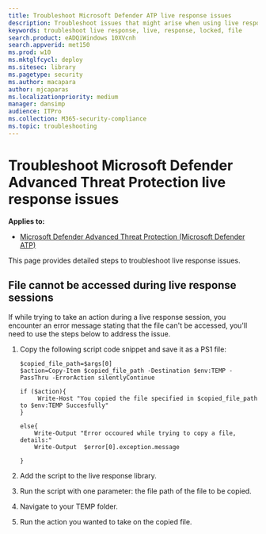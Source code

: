 ```yaml
---
title: Troubleshoot Microsoft Defender ATP live response issues
description: Troubleshoot issues that might arise when using live response in Microsoft Defender ATP 
keywords: troubleshoot live response, live, response, locked, file
search.product: eADQiWindows 10XVcnh
search.appverid: met150
ms.prod: w10
ms.mktglfcycl: deploy
ms.sitesec: library
ms.pagetype: security
ms.author: macapara
author: mjcaparas
ms.localizationpriority: medium
manager: dansimp
audience: ITPro
ms.collection: M365-security-compliance 
ms.topic: troubleshooting
---
```


# Troubleshoot Microsoft Defender Advanced Threat Protection live response issues


**Applies to:**
- [Microsoft Defender Advanced Threat Protection (Microsoft Defender ATP)](https://go.microsoft.com/fwlink/p/?linkid=2069559)


This page provides detailed steps to troubleshoot live response issues.

## File cannot be accessed during live response sessions
If while trying to take an action during a live response session, you encounter an error message stating that the file can't be accessed, you'll need to use the steps below to address the issue.

1.	Copy the following script code snippet and save it as a PS1 file:

    ```
    $copied_file_path=$args[0] 
    $action=Copy-Item $copied_file_path -Destination $env:TEMP -PassThru -ErrorAction silentlyContinue
        
    if ($action){
         Write-Host "You copied the file specified in $copied_file_path to $env:TEMP Succesfully"
    }
    
    else{
        Write-Output "Error occoured while trying to copy a file, details:"
        Write-Output  $error[0].exception.message
 
    }
    ```


2.	Add the script to the live response library.
3.	Run the script with one parameter: the file path of the file to be copied.
4.	Navigate to your TEMP folder.
5.	Run the action you wanted to take on the copied file.



